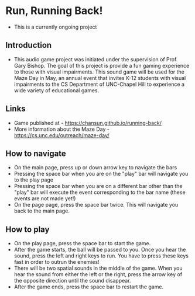 # Run, Running Back!
  * This is a currently ongoing project

## Introduction
  * This audio game project was initiated under the supervision of Prof. Gary Bishop. The goal of this project is provide a fun gaming experience to those with visual impairments. This sound game will be used for the Maze Day in May, an annual event that invites K-12 students with visual impairments to the CS Department of UNC-Chapel Hill to experience a wide variety of educational games.

## Links
  * Game published at - https://chansun.github.io/running-back/
  * More information about the Maze Day - https://cs.unc.edu/outreach/maze-day/

## How to navigate
  * On the main page, press up or down arrow key to navigate the bars
  * Pressing the space bar when you are on the "play" bar will navigate you to the play page
  * Pressing the space bar when you are on a different bar other than the "play" bar will execute the event corresponding to the bar name (these events are not made yet!)
  * On the page page, press the space bar twice. This will navigate you back to the main page.

## How to play
  * On the play page, press the space bar to start the game.
  * After the game starts, the ball will be passed to you. Once you hear the sound, press the left and right keys to run. You have to press these keys fast in order to outrun the enemies!
  * There will be two spatial sounds in the middle of the game. When you hear the sound from either the left or the right, press the arrow key of the opposite direction until the sound disappear.
  * After the game ends, press the space bar to restart the game.
